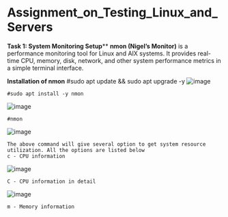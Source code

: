 # Assignment_on_Testing_Linux_and_Servers

**Task 1: System Monitoring Setup****
**nmon (Nigel’s Monitor)** is a performance monitoring tool for Linux and AIX systems. It provides real-time CPU, memory, disk, network, and other system performance metrics in a simple terminal interface.

  **Installation of nmon**
    #sudo apt update && sudo apt upgrade -y
![image](https://github.com/user-attachments/assets/21030fad-ca46-425d-affc-6d8803bb6284)

    #sudo apt install -y nmon
 ![image](https://github.com/user-attachments/assets/3613861e-7ad8-4bb0-8616-54a121d0532f)

    #nmon
 ![image](https://github.com/user-attachments/assets/c6667067-6ae7-4b57-b24e-6ba87df12964)

    The above command will give several option to get system resource utilization. All the options are listed below
    c - CPU information
 ![image](https://github.com/user-attachments/assets/41a35fee-213a-489a-aa5a-4e93f9afa3b7)
    
    C - CPU information in detail
 ![image](https://github.com/user-attachments/assets/e0b92aee-bd23-4815-bc8b-ceb746efa120)
    
    m - Memory information
    


    


